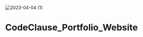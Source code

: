![2023-04-04 (1)](https://user-images.githubusercontent.com/119094755/229762951-abee622b-436d-423a-a8c7-aed9be0baf42.png)
# CodeClause_Portfolio_Website
